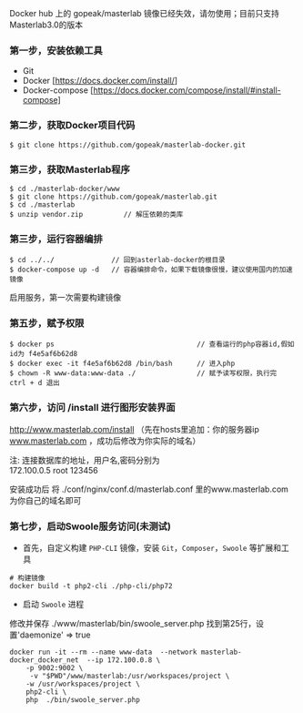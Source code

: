 Docker hub 上的 gopeak/masterlab 镜像已经失效，请勿使用；目前只支持Masterlab3.0的版本  

### 第一步，安装依赖工具

- Git   
- Docker [https://docs.docker.com/install/]
- Docker-compose [https://docs.docker.com/compose/install/#install-compose]

### 第二步，获取Docker项目代码

```
$ git clone https://github.com/gopeak/masterlab-docker.git
```
   
### 第三步，获取Masterlab程序

```
$ cd ./masterlab-docker/www
$ git clone https://github.com/gopeak/masterlab.git
$ cd ./masterlab
$ unzip vendor.zip          // 解压依赖的类库
```
   
### 第三步，运行容器编排

```
$ cd ../../              // 回到asterlab-docker的根目录
$ docker-compose up -d   // 容器编排命令，如果下载镜像很慢，建议使用国内的加速镜像
```

启用服务，第一次需要构建镜像

### 第五步，赋予权限

```
$ docker ps                                   // 查看运行的php容器id,假如id为 f4e5af6b62d8
$ docker exec -it f4e5af6b62d8 /bin/bash      // 进入php 
$ chown -R www-data:www-data ./               // 赋予读写权限，执行完 ctrl + d 退出
```


### 第六步，访问 /install  进行图形安装界面

http://www.masterlab.com/install （先在hosts里追加：你的服务器ip www.masterlab.com ，成功后修改为你实际的域名）

注: 连接数据库的地址，用户名,密码分别为  
172.100.0.5 root 123456

安装成功后 将 ./conf/nginx/conf.d/masterlab.conf 里的www.masterlab.com为你自己的域名即可

 
### 第七步，启动Swoole服务访问(未测试)

- 首先，自定义构建 `PHP-CLI` 镜像，安装 `Git`，`Composer`，`Swoole` 等扩展和工具

```shell
# 构建镜像
docker build -t php2-cli ./php-cli/php72
```



- 启动 `Swoole` 进程

修改并保存 ./www/masterlab/bin/swoole_server.php 找到第25行，设置'daemonize' => true


```shell
docker run -it --rm --name www-data  --network masterlab-docker_docker_net  --ip 172.100.0.8 \
    -p 9002:9002 \
     -v "$PWD"/www/masterlab:/usr/workspaces/project \
    -w /usr/workspaces/project \
    php2-cli \
    php  ./bin/swoole_server.php
```

	
